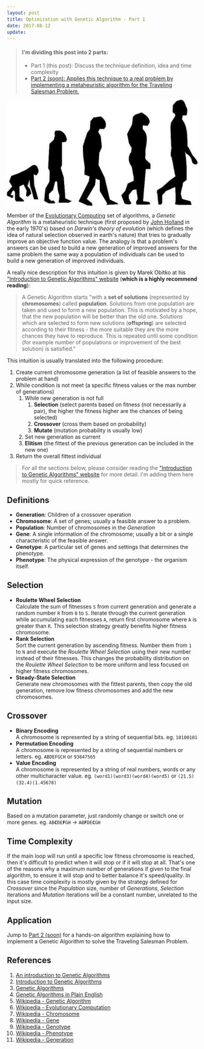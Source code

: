 ```yaml
---
layout: post
title: Optimization with Genetic Algorithm - Part 1
date: 2017-08-12
update:
---
```


> #### I'm dividing this post into 2 parts:
> - Part 1 (this post): Discuss the technique definition, idea and time complexity 
> - [Part 2 (soon): Applies this technique to a real problem by implementing a metaheuristic algorithm for the Traveling Salesman Problem.]()

![Evolutionary Computing](/img/evolution.jpg)

Member of the [Evolutionary Computing](https://en.wikipedia.org/wiki/Evolutionary_computation) set of algorithms, a *Genetic Algorithm* is a metaheuristic technique (first proposed by [John Holland](https://pt.wikipedia.org/wiki/John_Henry_Holland) in the early 1970's) based on *Darwin's theory of evolution* (which defines the idea of natural selection observed in earth's nature) that tries to gradually improve an objective function value. The analogy is that a problem's answers can be used to build a new generation of improved answers for the same problem the same way a population of individuals can be used to build a new generation of improved individuals. 

A really nice description for this intuition is given by Marek Obitko at his ["Introduction to Genetic Algorithms" website](http://www.obitko.com/tutorials/genetic-algorithms/index.php) (**which is a highly recommend reading**):
> A Genetic Algorithm starts "with a **set of solutions** (represented by **chromosomes**) called **population**. Solutions from one population are taken and used to form a new population. This is motivated by a hope, that the new population will be better than the old one. Solutions which are selected to form new solutions (**offspring**) are selected according to their fitness - the more suitable they are the more chances they have to reproduce. This is repeated until some condition (for example number of populations or improvement of the best solution) is satisfied."

This intuition is usually translated into the following procedure:

1. Create current chromosome generation (a list of feasible answers to the problem at hand)
1. While condition is not meet (a specific fitness values or the max number of generations)
    1. While new generation is not full
        1. **Selection** (select parents based on fitness (not necessarily a pair), the higher the fitness higher are the chances of being selected)
        1. **Crossover** (cross them based on probability)
        1. **Mutate** (mutation probability is usually low)
    1. Set new generation as current
    1. **Elitism** (the fittest of the previous generation can be included in the new one)
1. Return the overall fittest individual

>For all the sections below, please consider reading the ["Introduction to Genetic Algorithms" website](http://www.obitko.com/tutorials/genetic-algorithms/index.php) for more detail. I'm adding them here mostly for quick reference.

Definitions
---
- **Generation**: Children of a crossover operation
- **Chromosome**: A set of genes; usually a feasible answer to a problem.
- **Population**: Number of chromosomes in the *Generation*
- **Gene**: A single information of the chromosome; usually a bit or a single characteristic of the feasible answer.
- **Genotype**: A particular set of genes and settings that determines the phenotype.
- **Phenotype**: The physical expression of the genotype - the organism itself.

Selection
---
- **Roulette Wheel Selection**  
Calculate the sum of fitnesses <code>S</code> from current generation and generate a random number <code>R</code> from <code>0</code> to <code>S</code>. Iterate through the current generation while accumulating each fitnesses <code>A</code>, return first chromosome where <code>A</code> is greater than <code>R</code>. This selection strategy greatly benefits higher fitness chromosome.
- **Rank Selection**  
Sort the current generation by ascending fitness. Number them from <code>1</code> to <code>N</code> and execute the *Roulette Wheel Selection* using their new number instead of their fitnesses. This changes the probability distribution on the *Roulette Wheel Selection* to be more uniform and less focused on higher fitness chromosomes.
- **Steady-State Selection**  
Generate new chromosomes with the fittest parents, then copy the old generation, remove low fitness chromosomes and add the new chromosomes.

Crossover
---
- **Binary Encoding**  
A chromosome is represented by a string of sequential bits. eg. <code>10100101</code>
- **Permutation Encoding**  
A chromosome is represented by a string of sequential numbers or letters. eg. <code>ABDEFGCH</code> or <code>93847565</code> 
- **Value Encoding**  
A chromosome is represented by a string of real numbers, words or any other multicharacter value. eg. <code>(word1)(word3)(word4)(word5)</code> or <code>(21.5)(32.4)(1.45678)</code>

Mutation
---
Based on a mutation parameter, just randomly change or switch one or more genes. eg. <code>AB<b>C</b>DE<b>F</b>GH</code> -> <code>AB<b>F</b>DE<b>C</b>GH</code>

Time Complexity
---
If the main loop will run until a specific low fitness chromosome is reached, then it's difficult to predict when it will stop or if it will stop at all. That's one of the reasons why a maximum number of generations if given to the final algorithm, to ensure it will stop and to better balance it's speed/quality. In this case time complexity is mostly given by the strategy defined for *Crossover* since the *Population* size, number of *Generations*, *Selection* iterations and *Mutation* iterations will be a constant number, unrelated to the input size.

Application
---
Jump to [Part 2 (soon)]() for a hands-on algorithm explaining how to implement a Genetic Algorithm to solve the Traveling Salesman Problem.

References
---
1. [An introduction to Genetic Algorithms](https://mitpress.mit.edu/books/introduction-genetic-algorithms)
1. [Introduction to Genetic Algorithms](http://www.obitko.com/tutorials/genetic-algorithms/index.php)
1. [Genetic Algorithms](https://www.doc.ic.ac.uk/~nd/surprise_96/journal/vol1/hmw/article1.html)
1. [Genetic Algorithms in Plain English](http://www.ai-junkie.com/ga/intro/gat1.html)
1. [Wikipedia - Genetic Algorithm](https://en.wikipedia.org/wiki/Genetic_algorithm)
1. [Wikipedia - Evolutionary Computation](https://en.wikipedia.org/wiki/Evolutionary_computation)
1. [Wikipedia - Chromosome](https://en.wikipedia.org/wiki/Chromosome)
1. [Wikipedia - Gene](https://en.wikipedia.org/wiki/Gene)
1. [Wikipedia - Genotype](https://en.wikipedia.org/wiki/Genotype)
1. [Wikipedia - Phenotype](https://en.wikipedia.org/wiki/Phenotype)
1. [Wikipedia - Generation](https://en.wikipedia.org/wiki/Generation)
